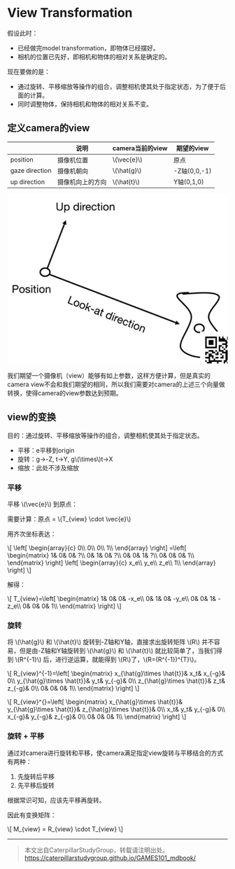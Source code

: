 # View Transformation

假设此时：  
- 已经做完model transformation，即物体已经摆好。
- 相机的位置已先好，即相机和物体的相对关系是确定的。
  
现在要做的是：
- 通过旋转、平移缩放等操作的组合，调整相机使其处于指定状态，为了便于后面的计算。
- 同时调整物体，保持相机和物体的相对关系不变。  


## 定义camera的view

||说明|camera当前的view|期望的view|
| --- | ---- | ---- | ---- |
|position|摄像机位置|\\(\vec{e}\\)|原点|
|gaze direction|摄像机朝向|\\(\hat{g}\\)|-Z轴(0,0,-1)|
|up direction|摄像机向上的方向|\\(\hat{t}\\)|Y轴(0,1,0)|

![](../assets/tge.PNG) 

我们期望一个摄像机（view）能够有如上参数，这样方便计算，但是真实的camera view不会和我们期望的相同，所以我们需要对camera的上述三个向量做转换，使得camera的view参数达到预期。

## view的变换

目的：通过旋转、平移缩放等操作的组合，调整相机使其处于指定状态。  
- 平移：e平移到origin
- 旋转：g->-Z, t->Y, g\\(\times\\)t->X
- 缩放：此处不涉及缩放

### 平移

平移 \\(\vec{e}\\) 到原点：

需要计算：原点 = \\(T_{view} \cdot \vec{e}\\)

用齐次坐标表达：

\\[
   \left[ \begin{array}{c}
	0\\\\
	0\\\\
	0\\\\
	1\\\\
\end{array} \right] =\left[ \begin{matrix}
	1&		0&		0&		?\\\\
	0&		1&		0&		?\\\\
	0&		0&		1&		?\\\\
	0&		0&		0&		1\\\\
\end{matrix} \right] \left[ \begin{array}{c}
	x_e\\\\
	y_e\\\\
	z_e\\\\
	1\\\\
\end{array} \right] 
\\]

解得：

\\[
T_{view}=\left[ \begin{matrix}
   1&        0&        0&        -x_e\\\\
   0&        1&        0&        -y_e\\\\
   0&        0&        1&        -z_e\\\\
   0&        0&        0&        1\\\\
\end{matrix} \right] 
\\]


### 旋转

将 \\(\hat{g}\\) 和 \\(\hat{t}\\) 旋转到-Z轴和Y轴，直接求出旋转矩阵 \\(R\\) 并不容易，但是由-Z轴和Y轴旋转到 \\(\hat{g}\\) 和 \\(\hat{t}\\) 就比较简单了，当我们得到 \\(R^{-1}\\) 后，进行逆运算，就能得到 \\(R\\)了，\\(R=(R^{-1})^{T}\\)。
   
   \\[
   R_{view}^{-1}=\left[ \begin{matrix}
    x_{\hat{g}\times \hat{t}}&        x_t&        x_{-g}&        0\\\\
    y_{\hat{g}\times \hat{t}}&        y_t&        y_{-g}&        0\\\\
    z_{\hat{g}\times \hat{t}}&        z_t&        z_{-g}&        0\\\\
    0&        0&        0&        1\\\\
   \end{matrix} \right] 
   \\]
   
   \\[
   R_{view}^{}=\left[ \begin{matrix}
    x_{\hat{g}\times \hat{t}}&        y_{\hat{g}\times \hat{t}}&        z_{\hat{g}\times \hat{t}}&        0\\\\
    x_t&        y_t&        y_{-g}&        0\\\\
    x_{-g}&        y_{-g}&        z_{-g}&        0\\\\
    0&        0&        0&        1\\\\
   \end{matrix} \right] 
   \\]

### 旋转 + 平移

通过对camera进行旋转和平移，使camera满足指定view旋转与平移结合的方式有两种：

1. 先旋转后平移
2. 先平移后旋转
   
根据常识可知，应该先平移再旋转。

因此有变换矩阵：

\\[
M_{view} = R_{view} \cdot T_{view}
\\]


-----------------------------

> 本文出自CaterpillarStudyGroup，转载请注明出处。  
> https://caterpillarstudygroup.github.io/GAMES101_mdbook/